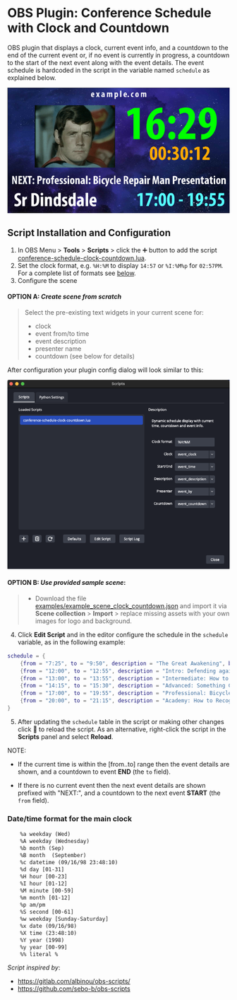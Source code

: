 # OBS Plugin: Conference Schedule with Clock and Countdown

OBS plugin that displays a clock, current event info, and a countdown to the end of the current event or, if no event is currently in progress, a countdown to the start of the next event along with the event details. The event schedule is hardcoded in the script in the variable named `schedule` as explained below.

![](obs-schedule-clock-countdown.png)


## Script Installation and Configuration

1. In OBS Menu > **Tools** > **Scripts** > click the :heavy_plus_sign: button to add the script [conference-schedule-clock-countdown.lua](conference-schedule-clock-countdown.lua).
2. Set the clock format, e.g. `%H:%M` to display `14:57` or `%I:%M%p` for `02:57PM`. For a complete list of formats see [below](#datetime-format-for-the-main-clock).
3. Configure the scene

  #### OPTION A: _Create scene from scratch_ 
	
> Select the pre-existing text widgets in your current scene for:
> - clock
> - event from/to time
> - event description
> - presenter name
> - countdown (see below for details)

After configuration your plugin config dialog will look similar to this:

![](obs-schedule-clock-countdown-plugin-config.png)

  #### OPTION B: _Use provided sample scene_:
  
> - Download the file [examples/example_scene_clock_countdown.json](examples/example_scene_clock_countdown.json) and import it via **Scene collection** > **Import** > replace missing assets with your own images for logo and background.


4. Click **Edit Script** and in the editor configure the schedule in the `schedule` variable, as in the following example:

```lua
schedule = {
	{from = "7:25", to = "9:50", description = "The Great Awakening", by = "Dr Andale"},
	{from = "12:00", to = "12:55", description = "Intro: Defending against attack with fruit", by = "Dr Dinsdale"},
	{from = "13:00", to = "13:55", description = "Intermediate: How to Irritate People", by = "Prof Pandale"},
	{from = "14:15", to = "15:30", description = "Advanced: Something Completely Different", by = "Br Rindale"},
	{from = "17:00", to = "19:55", description = "Professional: Bicycle Repair Man Presentation", by = "Sr Lindale"},
	{from = "20:00", to = "21:15", description = "Academy: How to Recognise Different Types of Trees", by = "Hon Pindale"},
}
```

5. After updating the `schedule` table in the script or making other changes click :arrows_counterclockwise: to reload the script. As an alternative, right-click the script in the **Scripts** panel and select **Reload**.

NOTE:
* If the current time is within the \[from..to\] range then the event details are shown,
	and a countdown to event **END** (the `to` field).

* If there is no current event then the next event details are shown prefixed with "NEXT:",
	and a countdown to the next event **START** (the `from` field).

### Date/time format for the main clock

```
	%a weekday (Wed)
	%A weekday (Wednesday)
	%b month (Sep)
	%B month  (September)
	%c datetime (09/16/98 23:48:10)
	%d day [01-31]
	%H hour [00-23]
	%I hour [01-12]
	%M minute [00-59]
	%m month [01-12]
	%p am/pm
	%S second [00-61]
	%w weekday [Sunday-Saturday]
	%x date (09/16/98)
	%X time (23:48:10)
	%Y year (1998)
	%y year [00-99]
	%% literal %
```

_Script inspired by_:
- https://gitlab.com/albinou/obs-scripts/
- https://github.com/sebo-b/obs-scripts
